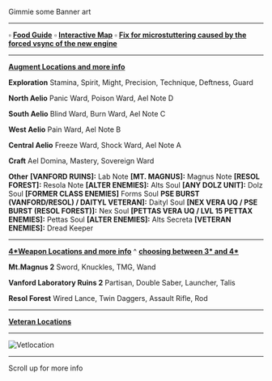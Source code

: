 Gimmie some Banner art

---

:white_small_square: **[Food Guide](https://docs.google.com/document/d/1hitGATAuwdkZu3bjmRoNp8jf7r8n-deMg6NpThXcUXU/edit)**
:white_small_square: **[Interactive Map](https://ngs-map.kosnag.ru/?lang=en_gl)**
:white_small_square: **[Fix for microstuttering caused by the forced vsync of the new engine](https://www.reddit.com/r/PSO2NGS/comments/nwmidl/fix_for_microstuttering_caused_by_the_forced/)**

---
**[Augment Locations and more info](https://www.reddit.com/r/PSO2/comments/nzs2d8/where_to_find_certain_augments_in_pso2ngs/)**

**__Exploration__**
Stamina, Spirit, Might, Precision, Technique, Deftness, Guard

**__North Aelio__**
Panic Ward, Poison Ward, Ael Note D

**__South Aelio__**
Blind Ward, Burn Ward, Ael Note C

**__West Aelio__**
Pain Ward, Ael Note B

**__Central Aelio__**
Freeze Ward, Shock Ward, Ael Note A

**__Craft__**
Ael Domina, Mastery, Sovereign Ward

**__Other__**
**[VANFORD RUINS]:** Lab Note
**[MT. MAGNUS]:** Magnus Note
**[RESOL FOREST]:** Resola Note
**[ALTER ENEMIES]:** Alts Soul 
**[ANY DOLZ UNIT]:** Dolz Soul 
**[FORMER CLASS ENEMIES]** Forms Soul 
**PSE BURST (VANFORD/RESOL) / DAITYL VETERAN]:** Daityl Soul 
**[NEX VERA UQ / PSE BURST (RESOL FOREST)]:** Nex Soul 
**[PETTAS VERA UQ / LVL 15 PETTAX ENEMIES]:** Pettas Soul 
**[ALTER ENEMIES]:** Alts Secreta 
**[VETERAN ENEMIES]:** Dread Keeper 

---

**[4*Weapon Locations and more info](https://docs.google.com/spreadsheets/d/1auX9B_aRJv2YhpE3czqmmZQaaVO1a2R29YqwGowGQJI/edit#gid=0)**
     ^ **[choosing between 3* and 4*](https://www.reddit.com/r/PSO2NGS/comments/o06i1n/gather_round_boys_and_girls_i_have_a_secret_to/)** 

**__Mt.Magnus 2__**
Sword, Knuckles, TMG, Wand
 
**__Vanford Laboratory Ruins 2__**
Partisan, Double Saber, Launcher, Talis

**__Resol Forest__**
Wired Lance, Twin Daggers, Assault Rifle, Rod

---

**[Veteran Locations](https://gyazo.com/96ea88b86d59da1328b7fd0796498a4a)**

---

![Vetlocation](https://i.imgur.com/tikoPcf.png)

---

Scroll up for more info
